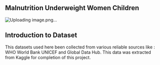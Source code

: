 ## Malnutrition Underweight Women Children
![Uploading image.png…]()

## Introduction to Dataset

This datasets used here been collected from various reliable sources like : WHO World Bank UNICEF and Global Data Hub. This data was extracted from Kaggle for completion of this project.





